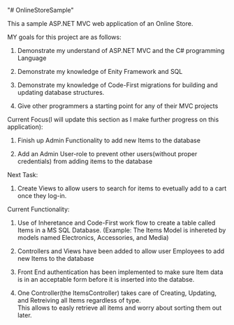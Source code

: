 "# OnlineStoreSample" 

This a sample ASP.NET MVC web application of an Online Store. 

MY goals for this project are as follows:

1. Demonstrate my understand of ASP.NET MVC and the C# programming Language

2. Demonstrate my knowledge of Enity Framework and SQL

3. Demonstrate my knowledge of Code-First migrations for building and updating database structures.

4. Give other programmers a starting point for any of their MVC projects


Current Focus(I will update this section as I make further progress on this application):

1. Finish up Admin Functionality to add new Items to the database

2. Add an Admin User-role to prevent other users(without proper credentials) from adding items to the database


Next Task:

1. Create Views to allow users to search for items to evetually add to a cart once they log-in.


Current Functionality:

1. Use of Inheretance and Code-First work flow to create a table called Items in a MS SQL Database.
(Example: The Items Model is inhereted by models named Electronics, Accessories, and Media)

2. Controllers and Views have been added to allow user Employees to add new Items to the database

3. Front End authentication has been implemented to make sure Item data is in an acceptable form before it is inserted into
the databse.

4. One Controller(the ItemsController) takes care of Creating, Updating, and Retreiving all Items regardless of type.  
This allows to easly retrieve all items and worry about sorting them out later.